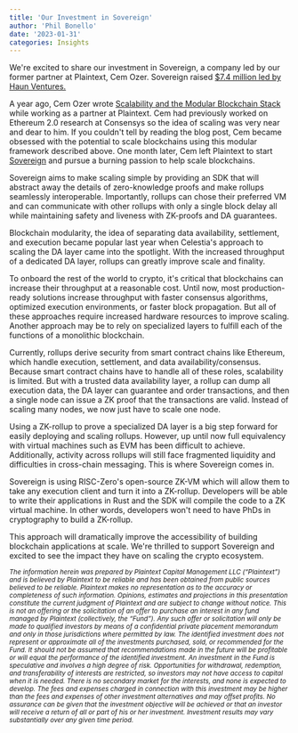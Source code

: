 ```yaml
---
title: 'Our Investment in Sovereign'
author: 'Phil Bonello'
date: '2023-01-31'
categories: Insights
---
```

We're excited to share our investment in Sovereign, a company led by our former partner at Plaintext, Cem Ozer.  Sovereign raised [$7.4 million led by Haun Ventures.](https://www.coindesk.com/business/2023/01/30/blockchain-scaling-project-sovereign-labs-raises-74-million-in-seed-round/?utm_term=organic&utm_content=editorial&utm_medium=social&utm_campaign=coindesk_main&utm_source=twitter)

A year ago, Cem Ozer wrote [Scalability and the Modular Blockchain Stack](https://www.plaintextcapital.com/blog/scalability/) while working as a partner at Plaintext. Cem had previously worked on Ethereum 2.0 research at Consensys so the idea of scaling was very near and dear to him. If you couldn't tell by reading the blog post, Cem became obsessed with the potential to scale blockchains using this modular framework described above. One month later, Cem left Plaintext to start [Sovereign](https://mirror.xyz/sovlabs.eth/V-nUycehpu-cwCRaStz7984mYGOKpRGMyC-tTDaQIsk) and pursue a burning passion to help scale blockchains.

Sovereign aims to make scaling simple by providing an SDK that will abstract away the details of zero-knowledge proofs and make rollups seamlessly interoperable. Importantly, rollups can chose their preferred VM and can communicate with other rollups with only a single block delay all while maintaining safety and liveness with ZK-proofs and DA guarantees.

Blockchain modularity, the idea of separating data availability, settlement, and execution became popular last year when Celestia's approach to scaling the DA layer came into the spotlight. With the increased throughput of a dedicated DA layer, rollups can greatly improve scale and finality.

To onboard the rest of the world to crypto, it's critical that blockchains can increase their throughput at a reasonable cost. Until now, most production-ready solutions increase throughput with faster consensus algorithms, optimized execution environments, or faster block propagation. But all of these approaches require increased hardware resources to improve scaling. Another approach may be to rely on specialized layers to fulfill each of the functions of a monolithic blockchain.

Currently, rollups derive security from smart contract chains like Ethereum, which handle execution, settlement, and data availability/consensus. Because smart contract chains have to handle all of these roles, scalability is limited. But with a trusted data availability layer, a rollup can dump all execution data, the DA layer can guarantee and order transactions, and then a single node can issue a ZK proof that the transactions are valid. Instead of scaling many nodes, we now just have to scale one node.

Using a ZK-rollup to prove a specialized DA layer is a big step forward for easily deploying and scaling rollups. However, up until now full equivalency with virtual machines such as EVM has been difficult to achieve. Additionally, activity across rollups will still face fragmented liquidity and difficulties in cross-chain messaging. This is where Sovereign comes in.

Sovereign is using RISC-Zero's open-source ZK-VM which will allow them to take any execution client and turn it into a ZK-rollup. Developers will be able to write their applications in Rust and the SDK will compile the code to a ZK virtual machine. In other words, developers won't need to have PhDs in cryptography to build a ZK-rollup.

This approach will dramatically improve the accessibility of building blockchain applications at scale. We're thrilled to support Sovereign and excited to see the impact they have on scaling the crypto ecosystem.

*<sub>The information herein was prepared by Plaintext Capital Management LLC (“Plaintext”) and is believed by Plaintext to be reliable and has been obtained from public sources believed to be reliable. Plaintext makes no representation as to the accuracy or completeness of such information. Opinions, estimates and projections in this presentation constitute the current judgment of Plaintext and are subject to change without notice. This is not an offering or the solicitation of an offer to purchase an interest in any fund managed by Plaintext (collectively, the “Fund”). Any such offer or solicitation will only be made to qualified investors by means of a confidential private placement memorandum and only in those jurisdictions where permitted by law. The identified investment does not represent or approximate all of the investments purchased, sold, or recommended for the Fund. It should not be assumed that recommendations made in the future will be profitable or will equal the performance of the identified investment. An investment in the Fund is speculative and involves a high degree of risk. Opportunities for withdrawal, redemption, and transferability of interests are restricted, so investors may not have access to capital when it is needed. There is no secondary market for the interests, and none is expected to develop. The fees and expenses charged in connection with this investment may be higher than the fees and expenses of other investment alternatives and may offset profits. No assurance can be given that the investment objective will be achieved or that an investor will receive a return of all or part of his or her investment. Investment results may vary substantially over any given time period.</sub>*
